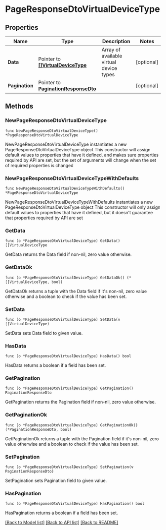 # PageResponseDtoVirtualDeviceType

## Properties

Name | Type | Description | Notes
------------ | ------------- | ------------- | -------------
**Data** | Pointer to [**[]VirtualDeviceType**](VirtualDeviceType.md) | Array of available virtual device types | [optional] 
**Pagination** | Pointer to [**PaginationResponseDto**](PaginationResponseDto.md) |  | [optional] 

## Methods

### NewPageResponseDtoVirtualDeviceType

`func NewPageResponseDtoVirtualDeviceType() *PageResponseDtoVirtualDeviceType`

NewPageResponseDtoVirtualDeviceType instantiates a new PageResponseDtoVirtualDeviceType object
This constructor will assign default values to properties that have it defined,
and makes sure properties required by API are set, but the set of arguments
will change when the set of required properties is changed

### NewPageResponseDtoVirtualDeviceTypeWithDefaults

`func NewPageResponseDtoVirtualDeviceTypeWithDefaults() *PageResponseDtoVirtualDeviceType`

NewPageResponseDtoVirtualDeviceTypeWithDefaults instantiates a new PageResponseDtoVirtualDeviceType object
This constructor will only assign default values to properties that have it defined,
but it doesn't guarantee that properties required by API are set

### GetData

`func (o *PageResponseDtoVirtualDeviceType) GetData() []VirtualDeviceType`

GetData returns the Data field if non-nil, zero value otherwise.

### GetDataOk

`func (o *PageResponseDtoVirtualDeviceType) GetDataOk() (*[]VirtualDeviceType, bool)`

GetDataOk returns a tuple with the Data field if it's non-nil, zero value otherwise
and a boolean to check if the value has been set.

### SetData

`func (o *PageResponseDtoVirtualDeviceType) SetData(v []VirtualDeviceType)`

SetData sets Data field to given value.

### HasData

`func (o *PageResponseDtoVirtualDeviceType) HasData() bool`

HasData returns a boolean if a field has been set.

### GetPagination

`func (o *PageResponseDtoVirtualDeviceType) GetPagination() PaginationResponseDto`

GetPagination returns the Pagination field if non-nil, zero value otherwise.

### GetPaginationOk

`func (o *PageResponseDtoVirtualDeviceType) GetPaginationOk() (*PaginationResponseDto, bool)`

GetPaginationOk returns a tuple with the Pagination field if it's non-nil, zero value otherwise
and a boolean to check if the value has been set.

### SetPagination

`func (o *PageResponseDtoVirtualDeviceType) SetPagination(v PaginationResponseDto)`

SetPagination sets Pagination field to given value.

### HasPagination

`func (o *PageResponseDtoVirtualDeviceType) HasPagination() bool`

HasPagination returns a boolean if a field has been set.


[[Back to Model list]](../README.md#documentation-for-models) [[Back to API list]](../README.md#documentation-for-api-endpoints) [[Back to README]](../README.md)


